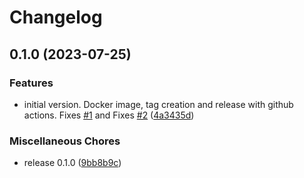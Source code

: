 # Changelog

## 0.1.0 (2023-07-25)


### Features

* initial version. Docker image, tag creation and release with github actions. Fixes [#1](https://github.com/natilou/wallabag-kindle-consumer/issues/1) and Fixes [#2](https://github.com/natilou/wallabag-kindle-consumer/issues/2) ([4a3435d](https://github.com/natilou/wallabag-kindle-consumer/commit/4a3435dab5d2fa3c548841e10bca39557fda7d44))


### Miscellaneous Chores

* release 0.1.0 ([9bb8b9c](https://github.com/natilou/wallabag-kindle-consumer/commit/9bb8b9c8cd41e91a8470dcc588f56b5e9b511e75))
